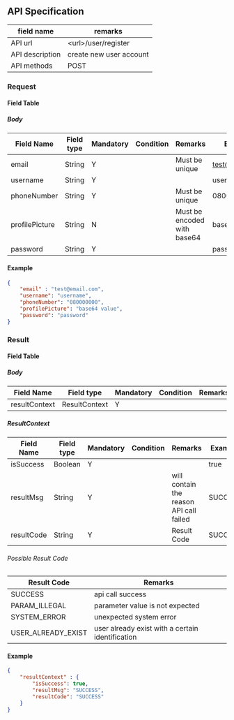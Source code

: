 ## API Specification

| field name      | remarks                 |
| --------------- | ----------------------- |
| API url         | \<url\>/user/register   |
| API description | create new user account |
| API methods     | POST                    |

### Request
#### Field Table

##### Body

| Field Name     | Field type | Mandatory | Condition | Remarks                     | Example        |
| -------------- | ---------- | --------- | --------- | --------------------------- | -------------- |
| email          | String     | Y         |           | Must be unique              | test@email.com |
| username       | String     | Y         |           |                             | username       |
| phoneNumber    | String     | Y         |           | Must be unique              | 08000000       |
| profilePicture | String     | N         |           | Must be encoded with base64 | base64 value   |
| password       | String     | Y         |           |                             | password       |

#### Example

```json
{
    "email" : "test@email.com",
    "username": "username",
    "phoneNumber": "080000000",
    "profilePicture": "base64 value",
    "password": "password"
}
```

### Result
#### Field Table

##### Body


| Field Name    | Field type    | Mandatory | Condition | Remarks | Example |
| ------------- | ------------- | --------- | --------- | ------- | ------- |
| resultContext | ResultContext | Y         |           |         |         |

##### ResultContext

| Field Name | Field type | Mandatory | Condition | Remarks                                 | Example |
| ---------- | ---------- | --------- | --------- | --------------------------------------- | ------- |
| isSuccess  | Boolean    | Y         |           |                                         | true    |
| resultMsg  | String     | Y         |           | will contain the reason API call failed | SUCCESS |
| resultCode | String     | Y         |           | Result Code                             | SUCCESS |

###### Possible Result Code
| Result Code        | Remarks                                          |
| ------------------ | ------------------------------------------------ |
| SUCCESS            | api call success                                 |
| PARAM_ILLEGAL      | parameter value is not expected                  |
| SYSTEM_ERROR       | unexpected system error                          |
| USER_ALREADY_EXIST | user already exist with a certain identification |

#### Example

```json
{
    "resultContext" : {
        "isSuccess": true,
        "resultMsg": "SUCCESS",
        "resultCode": "SUCCESS"
    }
}
```